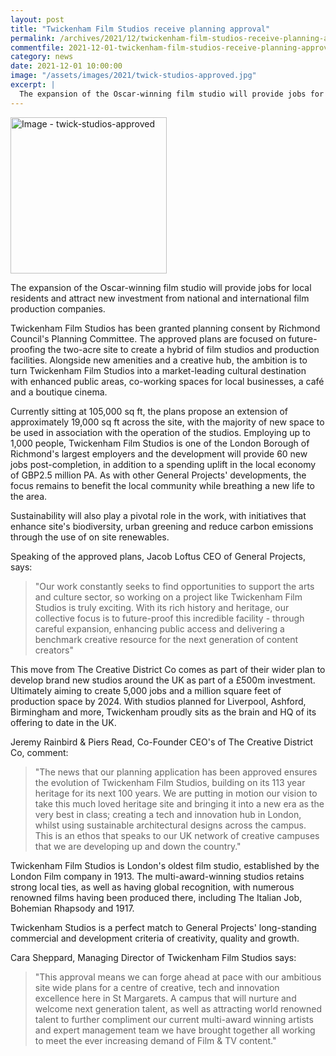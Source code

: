 ```yaml
---
layout: post
title: "Twickenham Film Studios receive planning approval"
permalink: /archives/2021/12/twickenham-film-studios-receive-planning-approval.html
commentfile: 2021-12-01-twickenham-film-studios-receive-planning-approval
category: news
date: 2021-12-01 10:00:00
image: "/assets/images/2021/twick-studios-approved.jpg"
excerpt: |
  The expansion of the Oscar-winning film studio will provide jobs for local residents and attract new investment from national and international film production companies.
---
```


<a href="/assets/images/2021/twick-studios-approved.jpg" title="Click for a larger image"><img src="/assets/images/2021/twick-studios-approved-thumb.jpg" width="250" alt="Image - twick-studios-approved"  class="photo right"/></a>

The expansion of the Oscar-winning film studio will provide jobs for local residents and attract new investment from national and international film production companies.

Twickenham Film Studios has been granted planning consent by Richmond Council's Planning Committee. The approved plans are focused on future-proofing the two-acre site to create a hybrid of film studios and production facilities. Alongside new amenities and a creative hub, the ambition is to turn Twickenham Film Studios into a market-leading cultural destination with enhanced public areas, co-working spaces for local businesses, a caf&#233; and a boutique cinema.

Currently sitting at 105,000 sq ft, the plans propose an extension of approximately 19,000 sq ft across the site, with the majority of new space to be used in association with the operation of the studios. Employing up to 1,000 people, Twickenham Film Studios is one of the London Borough of Richmond's largest employers and the development will provide 60 new jobs post-completion, in addition to a spending uplift in the local economy of GBP2.5 million PA. As with other General Projects' developments, the focus remains to benefit the local community while breathing a new life to the area.

Sustainability will also play a pivotal role in the work, with initiatives that enhance site's biodiversity, urban greening and reduce carbon emissions through the use of on site renewables.

Speaking of the approved plans, Jacob Loftus CEO of General Projects, says:

> "Our work constantly seeks to find opportunities to support the arts and culture sector, so working on a project like Twickenham Film Studios is truly exciting. With its rich history and heritage, our collective focus is to future-proof this incredible facility - through careful expansion, enhancing public access and delivering a benchmark creative resource for the next generation of content creators"

This move from The Creative District Co comes as part of their wider plan to develop brand new studios around the UK as part of a &pound;500m investment. Ultimately aiming to create 5,000 jobs and a million square feet of production space by 2024. With studios planned for Liverpool, Ashford, Birmingham and more, Twickenham proudly sits as the brain and HQ of its offering to date in the UK.

Jeremy Rainbird & Piers Read, Co-Founder CEO's of The Creative District Co, comment:

> "The news that our planning application has been approved ensures the evolution of Twickenham Film Studios, building on its 113 year heritage for its next 100 years. We are putting in motion our vision to take this much loved heritage site and bringing it into a new era as the very best in class; creating a tech and innovation hub in London, whilst using sustainable architectural designs across the campus. This is an ethos that speaks to our UK network of creative campuses that we are developing up and down the country."

Twickenham Film Studios is London's oldest film studio, established by the London Film company in 1913. The multi-award-winning studios retains strong local ties, as well as having global recognition, with numerous renowned films having been produced there, including The Italian Job, Bohemian Rhapsody and 1917.

Twickenham Studios is a perfect match to General Projects' long-standing commercial and development criteria of creativity, quality and growth.

Cara Sheppard, Managing Director of Twickenham Film Studios says:

> "This approval means we can forge ahead at pace with our ambitious site wide plans for a centre of creative, tech and innovation excellence here in St Margarets. A campus that will nurture and welcome next generation talent, as well as attracting world renowned talent to further compliment our current multi-award winning artists and expert management team we have brought together all working to meet the ever increasing demand of Film & TV content."

<a href="https://cdn-cmdnb.nitrocdn.com/LKYRLQWNBFKElWmkyNiksyQlffCnXsLh/assets/static/optimized/rev-56cb88e/wp-content/uploads/elementor/thumbs/Twickenham-1-pffgvi1td22973evbnp0ryzcfissgxzoa62ndxk5s0.jpg" title="Click for a larger image"></a>
